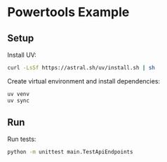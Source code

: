 # Powertools Example

## Setup

Install UV:
```bash
curl -LsSf https://astral.sh/uv/install.sh | sh
```

Create virtual environment and install dependencies:
```bash
uv venv
uv sync
```

## Run

Run tests:
```bash
python -m unittest main.TestApiEndpoints
```